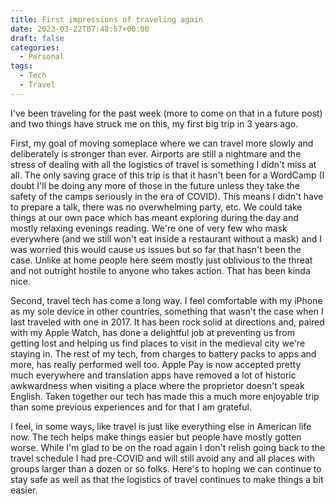 ```yaml
---
title: First impressions of traveling again
date: 2023-03-22T07:48:57+00:00
draft: false
categories:
  - Personal
tags:
  - Tech
  - Travel
---
```


I've been traveling for the past week (more to come on that in a future post) and two things have struck me on this, my first big trip in 3 years ago.

First, my goal of moving someplace where we can travel more slowly and deliberately is stronger than ever. Airports are still a nightmare and the stress of dealing with all the logistics of travel is something I didn't miss at all. The only saving grace of this trip is that it hasn't been for a WordCamp (I doubt I'll be doing any more of those in the future unless they take the safety of the camps seriously in the era of COVID). This means I didn't have to prepare a talk, there was no overwhelming party, etc. We could take things at our own pace which has meant exploring during the day and mostly relaxing evenings reading. We're one of very few who mask everywhere (and we still won't eat inside a restaurant without a mask) and I was worried this would cause us issues but so far that hasn't been the case. Unlike at home people here seem mostly just oblivious to the threat and not outright hostile to anyone who takes action. That has been kinda nice.

Second, travel tech has come a long way. I feel comfortable with my iPhone as my sole device in other countries, something that wasn't the case when I last traveled with one in 2017. It has been rock solid at directions and, paired with my Apple Watch, has done a delightful job at preventing us from getting lost and helping us find places to visit in the medieval city we're staying in. The rest of my tech, from charges to battery packs to apps and more, has really performed well too. Apple Pay is now accepted pretty much everywhere and translation apps have removed a lot of historic awkwardness when visiting a place where the proprietor doesn't speak English. Taken together our tech has made this a much more enjoyable trip than some previous experiences and for that I am grateful.

I feel, in some ways, like travel is just like everything else in American life now. The tech helps make things easier but people have mostly gotten worse. While I'm glad to be on the road again I don't relish going back to the travel schedule I had pre-COVID and will still avoid any and all places with groups larger than a dozen or so folks. Here's to hoping we can continue to stay safe as well as that the logistics of travel continues to make things a bit easier.